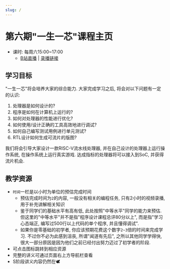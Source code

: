 ```yaml
---
slug: /
---
```


# 第六期"一生一芯"课程主页

* 课时: 每周六15:00~17:00
  * [B站直播](https://live.bilibili.com/24416626) | [录播链接](https://space.bilibili.com/2107852263/channel/collectiondetail?sid=1523995)

## 学习目标

"一生一芯"将会培养大家的综合能力.
大家完成学习之后, 将会对以下问题有一定的认识:
1. 处理器是如何设计的?
1. 程序是如何在计算机上运行的?
1. 如何对处理器的性能进行优化?
1. 如何使用/设计正确的工具高效地进行调试?
1. 如何自己编写测试用例进行单元测试?
1. RTL设计如何生成可流片的版图?

我们将会引导大家设计一款RISC-V流水线处理器,
并在自己设计的处理器上运行操作系统,
在操作系统上运行真实游戏.
达成指标的处理器将可以接入到SoC, 并获得流片机会.

## 教学资源

* `时间`一栏是以小时为单位的预估完成时间
  * 预估完成时间为`2`的内容, 一般没有相关的编程任务,
    只有2小时的视频录播, 用于补充讲解相关知识
  * 鉴于同学们的基础水平有高有低, 此处按照"中等水平"同学的能力来预估.
    但这里的"中等水平"并不是指"程序设计课程总评80分以上",
    而是指"学习心态端正, 编写过500行以上代码的单个程序, 并且懂得调试".
  * 如果你是零基础的初学者, 你应该预期花费这个数字`2~3`倍的时间来完成学习.
    不过你不必为此感到沮丧, 所谓"闻道有先后", 之所以其他同学学得快,
    很大一部分原因是因为他们之前已经付出努力迈过了初学者的阶段.
* 可点击图标跳转到相应资源
* 完整的讲义可通过页面右上方导航栏查看
* S阶段讲义内容仍然在🕊
